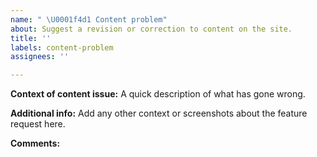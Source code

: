 ```yaml
---
name: "	\U0001f4d1 Content problem"
about: Suggest a revision or correction to content on the site.
title: ''
labels: content-problem
assignees: ''

---
```


<!-- Fill out as much information as you feel is necessary -->

**Context of content issue:**
A quick description of what has gone wrong.

**Additional info:**
Add any other context or screenshots about the feature request here.

**Comments:**

